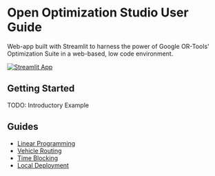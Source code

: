 # Open Optimization Studio User Guide
Web-app built with Streamlit to harness the power of Google OR-Tools' Optimization Suite in a web-based, low code environment.

[![Streamlit App](https://static.streamlit.io/badges/streamlit_badge_black_white.svg)](https://open-optimization-studio.streamlit.app)

## Getting Started

TODO: Introductory Example

## Guides

* [Linear Programming](https://jbsooter.github.io/Open-Optimization-Studio/Linear%20Programming)
* [Vehicle Routing](https://jbsooter.github.io/Open-Optimization-Studio/Vehicle%20Routing)
* [Time Blocking](https://jbsooter.github.io/Open-Optimization-Studio/Time%20Blocking)
* [Local Deployment](https://jbsooter.github.io/Open-Optimization-Studio/Local%20Deployment)
